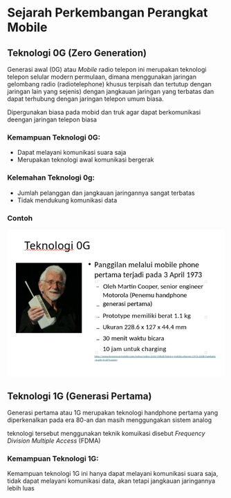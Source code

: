 # Sejarah Perkembangan Perangkat Mobile

## Teknologi 0G (Zero Generation)

Generasi awal (0G) atau *Mobile* radio telepon ini merupakan teknologi telepon selular modern permulaan, dimana menggunakan jaringan gelombang radio (radiotelephone) khusus terpisah dan tertutup dengan jaringan lain yang sejenis) dengan jangkauan jaringan yang terbatas dan dapat terhubung dengan jaringan telepon umum biasa.

Dipergunakan biasa pada mobid dan truk agar dapat berkomunikasi deengan jaringan telepon biasa

### Kemampuan Teknologi 0G:

- Dapat melayani komunikasi suara saja
- Merupakan teknologi awal komunikasi bergerak
  
### Kelemahan Teknologi 0g:

- Jumlah pelanggan dan jangkauan jaringannya sangat terbatas
- Tidak mendukung komunikasi data

### Contoh

![images](/assets/image.png)

## Teknologi 1G (Generasi Pertama)

Generasi pertama atau 1G merupakan teknologi handphone pertama yang diperkenalkan pada era 80-an dan masih menggungakan sistem analog

teknologi tersebut menggunakan teknik komuikasi disebut _Frequency Division Multiple Access_ (FDMA)

### Kemampuan Teknologi 1G:

Kemampuan teknologi 1G ini hanya dapat melayani komunikasi suara saja, tidak dapat melayani komunikasi data, akan tetapi jangkauan jaringannya lebih luas